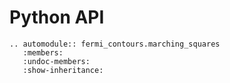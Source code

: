 # Python API

```{eval-rst}
.. automodule:: fermi_contours.marching_squares
   :members:
   :undoc-members:
   :show-inheritance:
```
